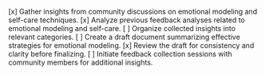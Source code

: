 [x] Gather insights from community discussions on emotional modeling and self-care techniques.
[x] Analyze previous feedback analyses related to emotional modeling and self-care.
[ ] Organize collected insights into relevant categories.
[ ] Create a draft document summarizing effective strategies for emotional modeling.
[x] Review the draft for consistency and clarity before finalizing.
[ ] Initiate feedback collection sessions with community members for additional insights.